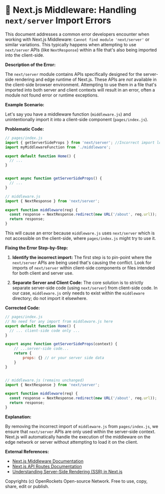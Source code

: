 # 🐞 Next.js Middleware: Handling `next/server` Import Errors


This document addresses a common error developers encounter when working with Next.js Middleware:  `Cannot find module 'next/server'` or similar variations. This typically happens when attempting to use `next/server` APIs (like `NextResponse`) within a file that's also being imported into the client-side.

**Description of the Error:**

The `next/server` module contains APIs specifically designed for the server-side rendering and edge runtime of Next.js.  These APIs are *not* available in the client-side browser environment. Attempting to use them in a file that's imported into both server and client contexts will result in an error, often a module not found error or runtime exceptions.

**Example Scenario:**

Let's say you have a middleware function (`middleware.js`) and unintentionally import it into a client-side component (`pages/index.js`).

**Problematic Code:**

```javascript
// pages/index.js
import { getServerSideProps } from 'next/server'; //Incorrect import location
import myMiddlewareFunction from './middleware';

export default function Home() {
  // ...
}


export async function getServerSideProps() {
  // ...
}

// middleware.js
import { NextResponse } from 'next/server';

export function middleware(req) {
  const response = NextResponse.redirect(new URL('/about', req.url));
  return response;
}
```

This will cause an error because `middleware.js` uses `next/server` which is not accessible on the client-side, where `pages/index.js` might try to use it.  

**Fixing the Error Step-by-Step:**

1. **Identify the incorrect import:** The first step is to pin-point where the `next/server` APIs are being used that's causing the conflict. Look for imports of `next/server` within client-side components or files intended for both client and server use.

2. **Separate Server and Client Code:** The core solution is to strictly separate server-side code (using `next/server`) from client-side code.  In our case, `middleware.js` only needs to exist within the `middleware` directory; do not import it elsewhere.


**Corrected Code:**

```javascript
// pages/index.js
// No need for any import from middleware.js here
export default function Home() {
  // ... client-side code only ...
}

export async function getServerSideProps(context) {
    // ...server-side code...
    return {
        props: {} // or your server side data
    }
}


// middleware.js (remains unchanged)
import { NextResponse } from 'next/server';

export function middleware(req) {
  const response = NextResponse.redirect(new URL('/about', req.url));
  return response;
}
```

**Explanation:**

By removing the incorrect import of `middleware.js` from `pages/index.js`, we ensure that `next/server` APIs are only used within the server-side context. Next.js will automatically handle the execution of the middleware on the edge network or server without attempting to load it on the client.

**External References:**

* [Next.js Middleware Documentation](https://nextjs.org/docs/app/building-your-application/routing/middleware)
* [Next.js API Routes Documentation](https://nextjs.org/docs/api-routes/introduction)
* [Understanding Server-Side Rendering (SSR) in Next.js](https://nextjs.org/docs/basic-features/pages)


Copyrights (c) OpenRockets Open-source Network. Free to use, copy, share, edit or publish.

